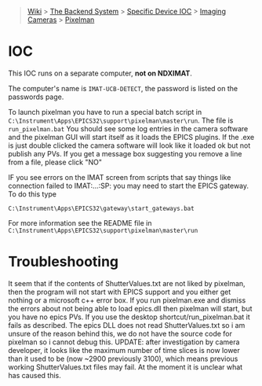 > [Wiki](Home) > [The Backend System](The-Backend-System) > [Specific Device IOC](Specific-Device-IOC) > [Imaging Cameras](Imaging-Cameras) > [Pixelman](Pixelman)

# IOC

This IOC runs on a separate computer, **not on NDXIMAT**. 

The computer's name is `IMAT-UCB-DETECT`, the password is listed on the passwords page.

To launch pixelman you have to run a special batch script in `C:\Instrument\Apps\EPICS32\support\pixelman\master\run`. The file is `run_pixelman.bat` You should see some log entries in the camera software and the pixelman GUI will start itself as it loads the EPICS plugins. If the .exe is just double clicked the camera software will look like it loaded ok but not publish any PVs.  If you get a message box suggesting you remove a line from a file, please click "NO"

IF you see errors on the IMAT screen from scripts that say things like connection failed to IMAT:...:SP: you may need to start the EPICS gateway.  To do this type

`C:\Instrument\Apps\EPICS32\gateway\start_gateways.bat`

For more information see the README file in `C:\Instrument\Apps\EPICS32\support\pixelman\master\run`

# Troubleshooting

It seem that if the contents of ShutterValues.txt are not liked by pixelman, then the program will not start with EPICS support and you either get nothing or a microsoft c++ error box. If you run pixelman.exe and dismiss the errors about not being able to load epics.dll then pixelman will start, but you have no epics PVs. If you use the desktop shortcut/run_pixelman.bat it fails as described. The epics DLL does not read ShutterValues.txt so i am unsure of the reason behind this, we do not have the source code for pixelman so i cannot debug this. UPDATE: after investigation by camera developer, it looks like the maximum number of time slices is now lower than it used to be (now ~2900  previously 3100), which means previous working ShutterValues.txt files may fail. At the moment it is unclear what has caused this.
